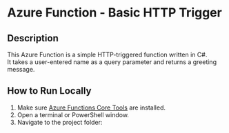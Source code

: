 # Azure Function - Basic HTTP Trigger

## Description
This Azure Function is a simple HTTP-triggered function written in C#.  
It takes a user-entered name as a query parameter and returns a greeting message.

## How to Run Locally

1. Make sure [Azure Functions Core Tools](https://aka.ms/functions-core-tools) are installed.
2. Open a terminal or PowerShell window.
3. Navigate to the project folder:
